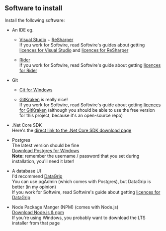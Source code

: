 ## Software to install
Install the following software:
* An IDE eg.
  * [Visual Studio](https://visualstudio.microsoft.com/) + [ReSharper](https://www.jetbrains.com/resharper/)  
    If you work for Softwire, read Softwire's guides about getting
    [licences for Visual Studio](https://swiki.softwire.com/display/Helpdesk/Visual+Studio) and
    [licences for ReSharper](https://swiki.softwire.com/display/Helpdesk/JetBrains+Licence+Keys)

  * [Rider](https://www.jetbrains.com/rider/)  
    If you work for Softwire, read Softwire's guide about getting
    [licences for Rider](https://swiki.softwire.com/display/Helpdesk/JetBrains+Licence+Keys)

* Git
  * [Git for Windows](https://git-scm.com/download/win)

  * [GitKraken](https://www.gitkraken.com/) is really nice!  
    If you work for Softwire, read Softwire's guide about getting
    [licences for GitKraken](https://swiki.softwire.com/display/Helpdesk/GitKraken)
    (although you should be able to use the free version for this project, because it's an open-source repo)

* .Net Core SDK  
  Here's the [direct link to the .Net Core SDK download page](https://dotnet.microsoft.com/download/dotnet-core/thank-you/sdk-3.1.402-windows-x64-installer)

* Postgres  
  The latest version should be fine  
  [Download Postgres for Windows](https://www.postgresql.org/download/windows/)  
  **Note:** remember the username / password that you set during installation, you'll need it later!

* A database UI  
  I'd recommend [DataGrip](https://www.jetbrains.com/datagrip/)  
  You can use pgAdmin (which comes with Postgres), but DataGrip is better (in my opinion)  
  If you work for Softwire, read Softwire's guide about getting
  [licences for DataGrip](https://swiki.softwire.com/display/Helpdesk/JetBrains+Licence+Keys)

* Node Package Manger (NPM) (comes with Node.js)  
  [Download Node.js & npm](https://nodejs.org/en/download/)  
  If you're using Windows, you probably want to download the LTS installer from that page

